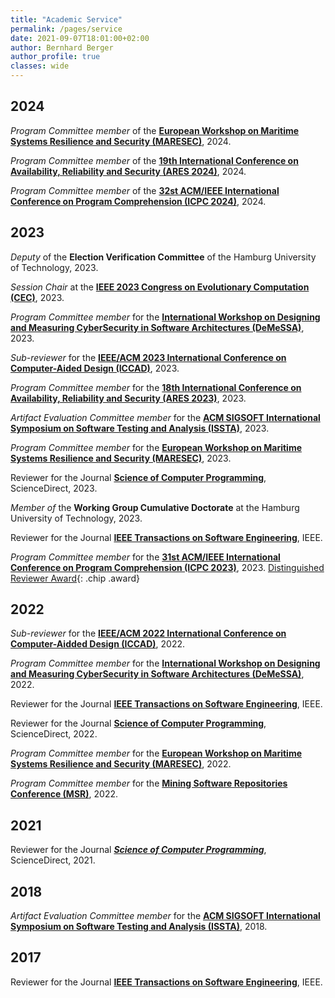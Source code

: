 ```yaml
---
title: "Academic Service"
permalink: /pages/service
date: 2021-09-07T18:01:00+02:00
author: Bernhard Berger
author_profile: true
classes: wide
---
```

## 2024
_Program Committee member_ of the **[European Workshop on Maritime Systems Resilience and Security (MARESEC)](https://dlr.expert/maresec2024)**, 2024. 

_Program Committee member_ of the **[19th International Conference on Availability, Reliability and Security (ARES 2024)](https://www.ares-conference.eu)**, 2024.

_Program Committee member_ of the **[32st ACM/IEEE International Conference on Program Comprehension (ICPC 2024)](https://conf.researchr.org/home/icpc-2024)**, 2024.

## 2023

_Deputy_ of the **Election Verification Committee** of the Hamburg University of Technology, 2023.

_Session Chair_ at the **[IEEE 2023 Congress on Evolutionary Computation (CEC)](https://2023.ieee-cec.org)**, 2023.

_Program Committee member_ for the **[International Workshop on Designing and Measuring CyberSecurity in Software Architectures (DeMeSSA)](https://sites.google.com/view/demessa2023/home)**, 2023.

_Sub-reviewer_ for the **[IEEE/ACM 2023 International Conference on Computer-Aided Design (ICCAD)](https://iccad.com)**, 2023.

_Program Committee member_ for the **[18th International Conference on Availability, Reliability and Security (ARES 2023)](https://www.ares-conference.eu)**, 2023.

_Artifact Evaluation Committee member_ for the **[ACM SIGSOFT International Symposium on Software Testing and Analysis (ISSTA)](https://conf.researchr.org/home/issta-2023)**, 2023.

_Program Committee member_ for the **[European Workshop on Maritime Systems Resilience and Security (MARESEC)](https://dlr.expert/maresec2023)**, 2023. 

Reviewer for the Journal **[Science of Computer Programming](https://www.journals.elsevier.com/science-of-computer-programming)**, ScienceDirect, 2023.

_Member of_ the **Working Group Cumulative Doctorate** at the Hamburg University of Technology, 2023.

Reviewer for the Journal **[IEEE Transactions on Software Engineering](https://ieeexplore.ieee.org/xpl/RecentIssue.jsp?punumber=32)**, IEEE.

_Program Committee member_ for the **[31st ACM/IEEE International Conference on Program Comprehension (ICPC 2023)](https://conf.researchr.org/home/icpc-2023)**, 2023. [Distinguished Reviewer Award](){: .chip .award} 

## 2022
_Sub-reviewer_ for the **[IEEE/ACM 2022 International Conference on Computer-Aidded Design (ICCAD)](https://iccad.com)**, 2022.

_Program Committee member_ for the **[International Workshop on Designing and Measuring CyberSecurity in Software Architectures (DeMeSSA)](https://sites.google.com/view/demessa-ecsa-2022/)**, 2022. 

Reviewer for the Journal **[IEEE Transactions on Software Engineering](https://ieeexplore.ieee.org/xpl/RecentIssue.jsp?punumber=32)**, IEEE.

Reviewer for the Journal **[Science of Computer Programming](https://www.journals.elsevier.com/science-of-computer-programming)**, ScienceDirect, 2022.

_Program Committee member_ for the **[European Workshop on Maritime Systems Resilience and Security (MARESEC)](https://dlr.expert/maresec2022)**, 2022. 

_Program Committee member_ for the **[Mining Software Repositories Conference (MSR)](https://conf.researchr.org/home/msr-2022)**, 2022. 

## 2021
Reviewer for the Journal ***[Science of Computer Programming](https://www.journals.elsevier.com/science-of-computer-programming)***, ScienceDirect, 2021.

## 2018
_Artifact Evaluation Committee member_ for the **[ACM SIGSOFT International Symposium on Software Testing and Analysis (ISSTA)](https://conf.researchr.org/home/issta-2018)**, 2018.

## 2017
Reviewer for the Journal **[IEEE Transactions on Software Engineering](https://ieeexplore.ieee.org/xpl/RecentIssue.jsp?punumber=32)**, IEEE.